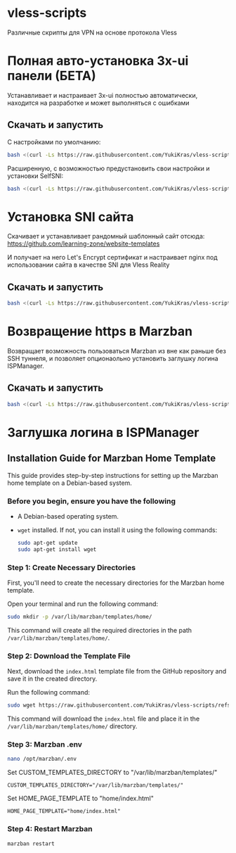 # vless-scripts

Различные скрипты для VPN на основе протокола Vless

# Полная авто-установка 3x-ui панели (БЕТА)

Устанавливает и настраивает 3x-ui полностью автоматически, находится на разработке и может выполняться с ошибками

## Скачать и запустить

С настройками по умолчанию:

``` bash
bash <(curl -Ls https://raw.githubusercontent.com/YukiKras/vless-scripts/refs/heads/main/3xinstall.sh)
```

Расширенную, с возможностью предустановить свои настройки и установки SelfSNI:

``` bash
bash <(curl -Ls https://raw.githubusercontent.com/YukiKras/vless-scripts/refs/heads/main/3xinstall.sh) --extend
```

# Установка SNI сайта

Скачивает и устанавливает рандомный шаблонный сайт отсюда: <https://github.com/learning-zone/website-templates>

И получает на него Let's Encrypt сертификат и настраивает nginx под использовании сайта в качестве SNI для Vless Reality

## Скачать и запустить

``` bash
bash <(curl -Ls https://raw.githubusercontent.com/YukiKras/vless-scripts/refs/heads/main/fakesite.sh)
```

# Возвращение https в Marzban

Возвращает возможность пользоваться Marzban из вне как раньше без SSH туннеля, и позволяет опционаольно установить заглушку логина ISPManager.

## Скачать и запустить

``` bash
bash <(curl -Ls https://raw.githubusercontent.com/YukiKras/vless-scripts/refs/heads/main/marzbanfix.sh)
```

# Заглушка логина в ISPManager

## Installation Guide for Marzban Home Template

This guide provides step-by-step instructions for setting up the Marzban home template on a Debian-based system.

### Before you begin, ensure you have the following

- A Debian-based operating system.
- `wget` installed. If not, you can install it using the following commands:

  ```bash
  sudo apt-get update
  sudo apt-get install wget

### Step 1: Create Necessary Directories

First, you'll need to create the necessary directories for the Marzban home template.

Open your terminal and run the following command:

```bash
sudo mkdir -p /var/lib/marzban/templates/home/
```

This command will create all the required directories in the path `/var/lib/marzban/templates/home/`.

### Step 2: Download the Template File

Next, download the `index.html` template file from the GitHub repository and save it in the created directory.

Run the following command:

```bash
sudo wget https://raw.githubusercontent.com/YukiKras/vless-scripts/refs/heads/main/marzban-ispmgr/index.html -O /var/lib/marzban/templates/home/index.html
```

This command will download the `index.html` file and place it in the `/var/lib/marzban/templates/home/` directory.

### Step 3: Marzban .env

```bash
nano /opt/marzban/.env
```

Set CUSTOM_TEMPLATES_DIRECTORY to "/var/lib/marzban/templates/"

``` plaintext
CUSTOM_TEMPLATES_DIRECTORY="/var/lib/marzban/templates/"
```

Set HOME_PAGE_TEMPLATE to "home/index.html"

``` plaintext
HOME_PAGE_TEMPLATE="home/index.html"
```

### Step 4: Restart Marzban

```bash
marzban restart
```
